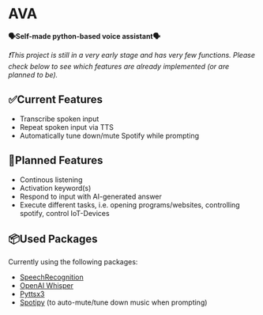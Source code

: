 # AVA
**🗣️Self-made python-based voice assistant🗣️**

*❗This project is still in a very early stage and has very few functions. Please check below to see which features are already implemented (or are planned to be).*

## ✅Current Features
- Transcribe spoken input
- Repeat spoken input via TTS
- Automatically tune down/mute Spotify while prompting

## 📝Planned Features
- Continous listening
- Activation keyword(s)
- Respond to input with AI-generated answer
- Execute different tasks, i.e. opening programs/websites, controlling spotify, control IoT-Devices

## 📦Used Packages
Currently using the following packages:<br>
- [SpeechRecognition](https://github.com/Uberi/speech_recognition)<br>
- [OpenAI Whisper](https://github.com/openai/whisper)<br>
- [Pyttsx3](https://github.com/nateshmbhat/pyttsx3)<br>
- [Spotipy](https://github.com/spotipy-dev/spotipy) (to auto-mute/tune down music when prompting)<br>
